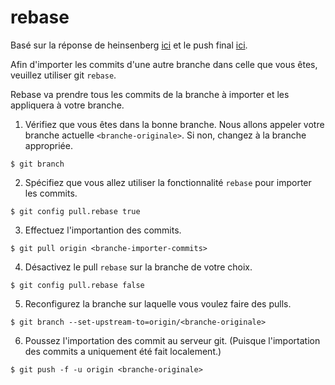 
# rebase

Basé sur la réponse de heinsenberg [ici](https://stackoverflow.com/questions/37709298/how-to-get-changes-from-another-branch) et le push final [ici](https://stackoverflow.com/questions/20467179/git-push-rejected-non-fast-forward).

Afin d'importer les commits d'une autre branche dans celle que vous êtes, 
veuillez utiliser git `rebase`.

Rebase va prendre tous les commits de la branche à importer et les appliquera à votre branche.

1. Vérifiez que vous êtes dans la bonne branche. Nous allons appeler votre branche actuelle `<branche-originale>`. Si non, changez à la branche appropriée.
```
$ git branch
```

2. Spécifiez que vous allez utiliser la fonctionnalité `rebase` pour importer les commits.
```
$ git config pull.rebase true
```

3. Effectuez l'importantion des commits.
```
$ git pull origin <branche-importer-commits>
```
4. Désactivez le pull `rebase` sur la branche de votre choix.
```
$ git config pull.rebase false
```

5. Reconfigurez la branche sur laquelle vous voulez faire des pulls.
```
$ git branch --set-upstream-to=origin/<branche-originale>
```

6. Poussez l'importation des commit au serveur git. (Puisque l'importation des commits a uniquement été fait localement.)
```
$ git push -f -u origin <branche-originale>
```
